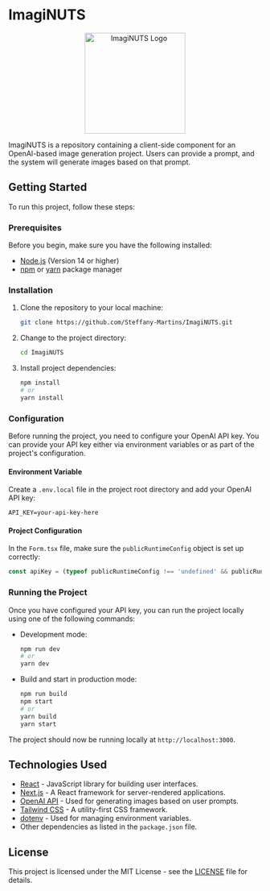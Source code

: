 
# ImagiNUTS

<div style="text-align:center;">
  <img src="https://oaidalleapiprodscus.blob.core.windows.net/private/org-lKUKYknZDBTqZFwLIAr7Gqzq/user-EtFRPLqOufwxxUeZj3ucJjul/img-ptu7fUtTQVlOvO8RNIpLcRQN.png?st=2023-09-10T16%3A43%3A09Z&se=2023-09-10T18%3A43%3A09Z&sp=r&sv=2021-08-06&sr=b&rscd=inline&rsct=image/png&skoid=6aaadede-4fb3-4698-a8f6-684d7786b067&sktid=a48cca56-e6da-484e-a814-9c849652bcb3&skt=2023-09-09T21%3A36%3A18Z&ske=2023-09-10T21%3A36%3A18Z&sks=b&skv=2021-08-06&sig=pDHSO1cxhS12BkFTL0M0zZhGbi%2BmgNIDxSPGZCBn9Rs%3D" width="200" height="200" alt="ImagiNUTS Logo">
</div>

ImagiNUTS is a repository containing a client-side component for an OpenAI-based image generation project. Users can provide a prompt, and the system will generate images based on that prompt.

## Getting Started

To run this project, follow these steps:

### Prerequisites

Before you begin, make sure you have the following installed:

- [Node.js](https://nodejs.org/) (Version 14 or higher)
- [npm](https://www.npmjs.com/) or [yarn](https://yarnpkg.com/) package manager

### Installation

1. Clone the repository to your local machine:

   ```bash
   git clone https://github.com/Steffany-Martins/ImagiNUTS.git
   ```

2. Change to the project directory:

   ```bash
   cd ImagiNUTS
   ```

3. Install project dependencies:

   ```bash
   npm install
   # or
   yarn install
   ```

### Configuration

Before running the project, you need to configure your OpenAI API key. You can provide your API key either via environment variables or as part of the project's configuration.

#### Environment Variable

Create a `.env.local` file in the project root directory and add your OpenAI API key:

```
API_KEY=your-api-key-here
```

#### Project Configuration

In the `Form.tsx` file, make sure the `publicRuntimeConfig` object is set up correctly:

```javascript
const apiKey = (typeof publicRuntimeConfig !== 'undefined' && publicRuntimeConfig ? publicRuntimeConfig.apiKey : process.env.API_KEY);
```

### Running the Project

Once you have configured your API key, you can run the project locally using one of the following commands:

- Development mode:

  ```bash
  npm run dev
  # or
  yarn dev
  ```

- Build and start in production mode:

  ```bash
  npm run build
  npm start
  # or
  yarn build
  yarn start
  ```

The project should now be running locally at `http://localhost:3000`.

## Technologies Used

- [React](https://reactjs.org/) - JavaScript library for building user interfaces.
- [Next.js](https://nextjs.org/) - A React framework for server-rendered applications.
- [OpenAI API](https://beta.openai.com/docs/) - Used for generating images based on user prompts.
- [Tailwind CSS](https://tailwindcss.com/) - A utility-first CSS framework.
- [dotenv](https://www.npmjs.com/package/dotenv) - Used for managing environment variables.
- Other dependencies as listed in the `package.json` file.

## License

This project is licensed under the MIT License - see the [LICENSE](LICENSE) file for details.

